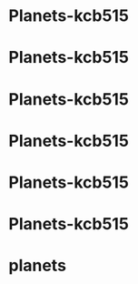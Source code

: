 # Planets-kcb515
# Planets-kcb515
# Planets-kcb515
# Planets-kcb515
# Planets-kcb515
# Planets-kcb515
# planets
